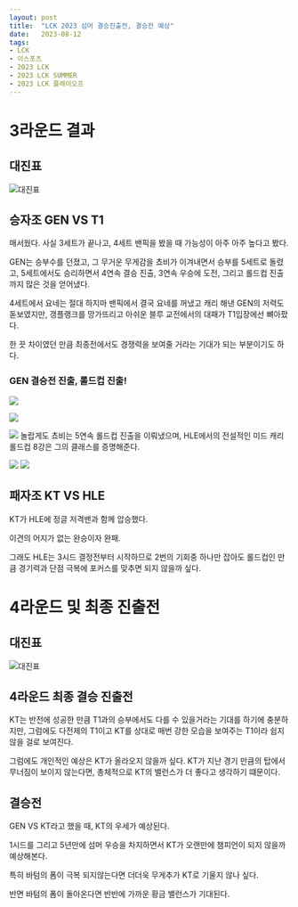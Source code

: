 ```yaml
---
layout: post
title:  "LCK 2023 섬머 결승진출전, 결승전 예상"
date:   2023-08-12
tags:
- LCK
- 이스포츠
- 2023 LCK
- 2023 LCK SUMMER
- 2023 LCK 플레이오프
---
```


# 3라운드 결과

## 대진표  

![대진표](../fan/img/2023/lck/summer_playoff_3r.png)

## 승자조 GEN VS T1

매서웠다. 사실 3세트가 끝나고, 4세트 밴픽을 봤을 때 가능성이 아주 아주 높다고 봤다.

GEN는 승부수를 던졌고, 그 무거운 무게감을 쵸비가 이겨내면서 승부를 5세트로 돌렸고, 5세트에서도 승리하면서 4연속 결승 진출, 3연속 우승에 도전, 그리고 롤드컵 진출까지 많은 것을 얻어냈다.

4세트에서 요네는 절대 하지마 밴픽에서 결국 요네를 꺼냈고 캐리 해낸 GEN의 저력도 돋보였지만, 갱플랭크를 망가뜨리고 아쉬운 블루 교전에서의 대패가 T1입장에선 뼈아팠다.

한 끗 차이였던 만큼 최종전에서도 경쟁력을 보여줄 거라는 기대가 되는 부분이기도 하다.

### GEN 결승전 진출, 롤드컵 진출!

![](../fan/img/2023/lck/geng_summer_final_01.jpg)

![](../fan/img/2023/lck/geng_summer_final_02.png)

![](../fan/img/2023/lck/geng_summer_final_03.png)
놀랍게도 쵸비는 5연속 롤드컵 진출을 이뤄냈으며, HLE에서의 전설적인 미드 캐리 롤드컵 8강은 그의 클래스를 증명해준다.

![](../fan/img/2023/lck/geng_summer_final_04.jpg)
![](../fan/img/2023/lck/geng_summer_final_05.jpg)

## 패자조 KT VS HLE

KT가 HLE에 정글 저격밴과 함께 압승했다.

이견의 어지가 없는 완승이자 완패.

그래도 HLE는 3시드 결정전부터 시작하므로 2번의 기회중 하나만 잡아도 롤드컵인 만큼 경기력과 단점 극복에 포커스를 맞추면 되지 않을까 싶다.

# 4라운드 및 최종 진출전

## 대진표
![대진표](../fan/img/2023/lck/summer_playoff_4r_final.png)


## 4라운드 최종 결승 진출전 

KT는 반전에 성공한 만큼 T1과의 승부에서도 다를 수 있을거라는 기대를 하기에 충분하지만, 그럼에도 다전제의 T1이고 KT를 상대로 매번 강한 모습을 보여주는 T1이라 쉽지 않을 걸로 보여진다.

그럼에도 개인적인 예상은 KT가 올라오지 않을까 싶다.
KT가 지난 경기 만큼의 탑에서 무너짐이 보이지 않는다면, 총체적으로 KT의 밸런스가 더 좋다고 생각하기 떄문이다.

## 결승전

GEN VS KT라고 했을 때, KT의 우세가 예상된다.

1시드를 그리고 5년만에 섬머 우승을 차지하면서 KT가 오랜만에 챔피언이 되지 않을까 예상해본다.

특히 바텀의 폼이 극복 되지않는다면 더더욱 무게추가 KT로 기울지 않나 싶다.

반면 바텀의 폼이 돌아온다면 반반에 가까운 황금 밸런스가 기대된다.